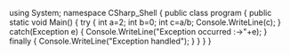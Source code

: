using System;
namespace CSharp_Shell
{
	public class program
		{
			public static void Main()
			{
				try
				{
				int a=2;
				int b=0;
				int c=a/b;
				Console.WriteLine(c);
				}
				catch(Exception e)
				{
					Console.WriteLine("Exception occurred :->"+e);
				}
			finally
			{
				Console.WriteLine("Exception handled");
			}
				}
				}
			}
